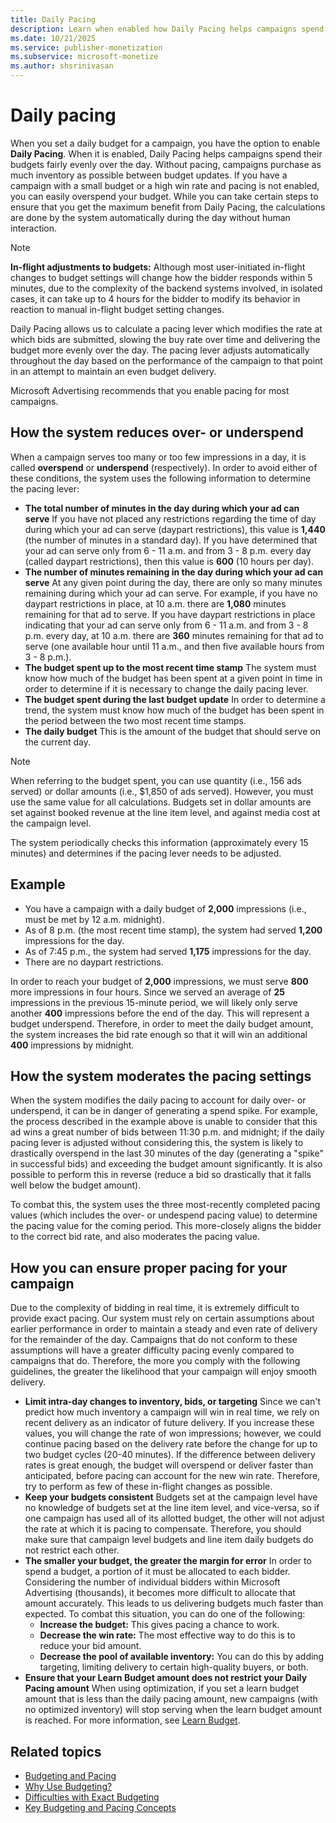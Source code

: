 ```yaml
---
title: Daily Pacing
description: Learn when enabled how Daily Pacing helps campaigns spend their budgets fairly evenly over the day. This page also addresses some common questions related to pacing.
ms.date: 10/21/2025
ms.service: publisher-monetization
ms.subservice: microsoft-monetize
ms.author: shsrinivasan
---
```



# Daily pacing

When you set a daily budget for a campaign, you have the option to enable **Daily Pacing**. When it is enabled, Daily Pacing helps campaigns spend their budgets fairly evenly over the day. Without pacing, campaigns purchase as much inventory as possible between budget updates. If you have a campaign with a small budget or a high win rate and pacing is not enabled, you can easily overspend your budget. While you can take certain steps to ensure that you get the maximum benefit from Daily Pacing, the calculations are done by the system automatically during the day without human interaction.

> [!NOTE]
> **In-flight adjustments to budgets:** Although most user-initiated in-flight changes to budget settings will change how the bidder responds within 5 minutes, due to the complexity of the backend systems involved, in isolated cases, it can take up to 4 hours for the bidder to modify its behavior in reaction to manual in-flight budget setting changes.

Daily Pacing allows us to calculate a pacing lever which modifies the rate at which bids are submitted, slowing the buy rate over time and delivering the budget more evenly over the day. The pacing lever adjusts automatically throughout the day based on the performance of the campaign to that point in an attempt to maintain an even budget delivery.

Microsoft Advertising recommends that you enable pacing for most campaigns.

## How the system reduces over- or underspend

When a campaign serves too many or too few impressions in a day, it is called **overspend** or **underspend** (respectively). In order to avoid either of these conditions, the system uses the following information to determine the pacing lever:

- **The total number of minutes in the day during which your ad can serve** If you have not placed any restrictions regarding the time of day during which your ad can serve (daypart restrictions), this value is **1,440** (the number of minutes in a standard day). If you have determined that your ad can serve only from 6 - 11 a.m. and from 3 - 8 p.m. every day (called daypart restrictions), then this value is **600** (10 hours per day).
- **The number of minutes remaining in the day during which your ad can serve** At any given point during the day, there are only so many minutes remaining during which your ad can serve. For example, if you have no daypart restrictions in place, at 10 a.m. there are **1,080** minutes remaining for that ad to serve. If you have daypart restrictions in place indicating that your ad can serve only from 6 - 11 a.m. and from 3 - 8 p.m. every day, at 10 a.m. there are **360** minutes remaining for that ad to serve (one available hour until 11 a.m., and then five available hours from 3 - 8 p.m.).
- **The budget spent up to the most recent time stamp** The system must know how much of the budget has been spent at a given point in time in order to determine if it is necessary to change the daily pacing lever.
- **The budget spent during the last budget update** In order to determine a trend, the system must know how much of the budget has been spent in the period between the two most recent time stamps.
- **The daily budget** This is the amount of the budget that should serve on the current day.

> [!NOTE]
> When referring to the budget spent, you can use quantity (i.e., 156 ads served) or dollar amounts (i.e., $1,850 of ads served). However, you must use the same value for all calculations. Budgets set in dollar amounts are set against booked revenue at the line item level, and against media cost at the campaign level.

The system periodically checks this information (approximately every 15 minutes) and determines if the pacing lever needs to be adjusted.

## Example

- You have a campaign with a daily budget of **2,000** impressions (i.e., must be met by 12 a.m. midnight).
- As of 8 p.m. (the most recent time stamp), the system had served **1,200** impressions for the day.
- As of 7:45 p.m., the system had served **1,175** impressions for the day.
- There are no daypart restrictions.

In order to reach your budget of **2,000** impressions, we must serve **800** more impressions in four hours. Since we served an average of **25** impressions in the previous 15-minute period, we will likely only serve another **400** impressions before the end of the day. This will represent a budget underspend. Therefore, in order to meet the daily budget amount, the system increases the bid rate enough so that it will win an additional **400** impressions by midnight.

## How the system moderates the pacing settings

When the system modifies the daily pacing to account for daily over- or underspend, it can be in danger of generating a spend spike. For example, the process described in the example above is unable to consider that this ad wins a great number of bids between 11:30 p.m. and midnight; if the daily pacing lever is adjusted without considering this, the system is likely to drastically overspend in the last 30 minutes of the day (generating a "spike" in successful bids) and exceeding the budget amount significantly. It is also possible to perform this in reverse (reduce a bid so drastically that it falls well below the budget amount).

To combat this, the system uses the three most-recently completed pacing values (which includes the over- or undespend pacing value) to determine the pacing value for the coming period. This more-closely aligns the bidder to the correct bid rate, and also moderates the pacing value.

## How you can ensure proper pacing for your campaign

Due to the complexity of bidding in real time, it is extremely difficult to provide exact pacing. Our system must rely on certain assumptions about earlier performance in order to maintain a steady and even rate of delivery for the remainder of the day. Campaigns that do not conform to these assumptions will have a greater difficulty pacing evenly compared to campaigns that do. Therefore, the more you comply with the following guidelines, the greater the likelihood that your campaign will enjoy smooth delivery.

- **Limit intra-day changes to inventory, bids, or targeting** Since we can't predict how much inventory a campaign will win in real time, we rely on recent delivery as an indicator of future delivery. If you increase these values, you will change the rate of won impressions; however, we could continue pacing based on the delivery rate before the change for up to two budget cycles (20-40 minutes). If the difference between delivery rates is great enough, the budget will overspend or deliver faster than anticipated, before pacing can account for the new win rate. Therefore, try to perform as few of these in-flight changes as possible.
- **Keep your budgets consistent** Budgets set at the campaign level have no knowledge of budgets set at the line item level, and vice-versa, so if one campaign has used all of its allotted budget, the other will not adjust the rate at which it is pacing to compensate. Therefore, you should make sure that campaign level budgets and line item daily budgets do not restrict each other.
- **The smaller your budget, the greater the margin for error** In order to spend a budget, a portion of it must be allocated to each bidder. Considering the number of individual bidders within Microsoft Advertising (thousands), it becomes more difficult to allocate that amount accurately. This leads to us delivering budgets much faster than expected. To combat this situation, you can do one of the following:
  - **Increase the budget:** This gives pacing a chance to work.
  - **Decrease the win rate:** The most effective way to do this is to reduce your bid amount.
  - **Decrease the pool of available inventory:** You can do this by adding targeting, limiting delivery to certain high-quality buyers, or both.
- **Ensure that your Learn Budget amount does not restrict your Daily Pacing amount** When using optimization, if you set a learn budget amount that is less than the daily pacing amount, new campaigns (with no optimized inventory) will stop serving when the learn budget amount is reached. For more information, see [Learn Budget](learn-budget.md).

## Related topics

- [Budgeting and Pacing](budgeting-and-pacing.md)
- [Why Use Budgeting?](why-use-budgeting.md)
- [Difficulties with Exact Budgeting](difficulties-with-exact-budgeting.md)
- [Key Budgeting and Pacing Concepts](key-budgeting-and-pacing-concepts.md)